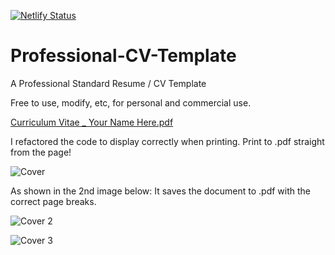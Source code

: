 [![Netlify Status](https://api.netlify.com/api/v1/badges/5f4645a6-6b9e-4ef3-bba8-8057f1a47902/deploy-status)](https://app.netlify.com/sites/procvmaker/deploys)
# Professional-CV-Template
A Professional Standard Resume / CV Template

Free to use, modify, etc, for personal and commercial use.

[Curriculum Vitae _ Your Name Here.pdf](https://github.com/SeanDylan1982/Professional-CV-Template/files/9586358/Curriculum.Vitae._.Your.Name.Here.pdf)

I refactored the code to display correctly when printing.
Print to .pdf straight from the page!

![Cover](https://user-images.githubusercontent.com/74496368/190709822-b1097443-d390-44df-b651-fbd065c43864.png)

As shown in the 2nd image below: It saves the document to .pdf with the correct page breaks.

![Cover 2](https://user-images.githubusercontent.com/74496368/190709840-b755ba6a-d7e0-47f8-a7e5-588aa0afb8c9.png)

![Cover 3](https://user-images.githubusercontent.com/74496368/190709846-62227580-1959-4acc-8f27-374073b9c571.png)
